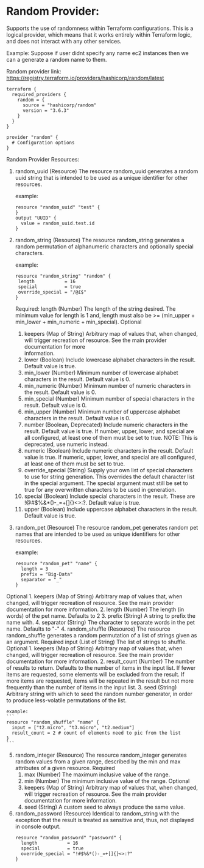 # Random Provider:

Supports the use of randomness within Terraform configurations. This is a logical provider, which means that it works entirely within Terraform logic, and does not interact with any other services.

Example: Suppose if user didnt specify any name ec2 instances then we can a generate a random name to them.

Random provider link: https://registry.terraform.io/providers/hashicorp/random/latest

```
terraform {
  required_providers {
    random = {
      source = "hashicorp/random"
      version = "3.6.3"
    }
  }
}

provider "random" {
  # Configuration options
}
```

Random Provider Resources:

1. random_uuid (Resource)
   The resource random_uuid generates a random uuid string that is intended to be used as a unique identifier for other resources.

   example:
   ```
   resource "random_uuid" "test" {
   }
   output "UUID" {
     value = random_uuid.test.id 
   }
   ```
2. random_string (Resource)
   The resource random_string generates a random permutation of alphanumeric characters and optionally special characters.

   example:
   ```
   resource "random_string" "random" {
    length           = 16
    special          = true
    override_special = "/@£$"
   }
   ```
   Required:
    length (Number) The length of the string desired. The minimum value for length is 1 and, length must also be >= (min_upper + min_lower + min_numeric + min_special).
   Optional
    1. keepers (Map of String) Arbitrary map of values that, when changed, will trigger recreation of resource. See the main provider documentation for more  
       information.
    2. lower (Boolean) Include lowercase alphabet characters in the result. Default value is true.
    3. min_lower (Number) Minimum number of lowercase alphabet characters in the result. Default value is 0.
    4. min_numeric (Number) Minimum number of numeric characters in the result. Default value is 0.
    5. min_special (Number) Minimum number of special characters in the result. Default value is 0.
    6. min_upper (Number) Minimum number of uppercase alphabet characters in the result. Default value is 0.
    7. number (Boolean, Deprecated) Include numeric characters in the result. Default value is true. If number, upper, lower, and special are all configured, 
       at least one of them must be set to true. NOTE: This is deprecated, use numeric instead.
    8. numeric (Boolean) Include numeric characters in the result. Default value is true. If numeric, upper, lower, and special are all configured, at least 
       one of them must be set to true.
    9. override_special (String) Supply your own list of special characters to use for string generation. This overrides the default character list in the 
       special argument. The special argument must still be set to true for any overwritten characters to be used in generation.
    10. special (Boolean) Include special characters in the result. These are !@#$%&*()-_=+[]{}<>:?. Default value is true.
    11. upper (Boolean) Include uppercase alphabet characters in the result. Default value is true.

3. random_pet (Resource)
   The resource random_pet generates random pet names that are intended to be used as unique identifiers for other resources.

   example:
   ```
   resource "random_pet" "name" {
     length = 3
     prefix = "Big-Data"
     separator = "_"
   }
   ```
  Optional
    1. keepers (Map of String) Arbitrary map of values that, when changed, will trigger recreation of resource. See the main provider documentation for more information.
    2. length (Number) The length (in words) of the pet name. Defaults to 2
    3. prefix (String) A string to prefix the name with.
    4. separator (String) The character to separate words in the pet name. Defaults to "-"
4. random_shuffle (Resource)
   The resource random_shuffle generates a random permutation of a list of strings given as an argument.
    Required
      input (List of String) The list of strings to shuffle.
    Optional
    1. keepers (Map of String) Arbitrary map of values that, when changed, will trigger recreation of resource. See the main provider documentation for more information.
    2. result_count (Number) The number of results to return. Defaults to the number of items in the input list. If fewer items are requested, some elements will be excluded from the result. If more items are requested, items will be repeated in the result but not more frequently than the number of items in the input list.
    3. seed (String) Arbitrary string with which to seed the random number generator, in order to produce less-volatile permutations of the list.

    example:
    ```
    resource "random_shuffle" "name" {
      input = ["t2.micro", "t3.micro", "t2.medium"]
      result_count = 2 # count of elements need to pic from the list
    }
    ```
5. random_integer (Resource)
   The resource random_integer generates random values from a given range, described by the min and max attributes of a given resource.
   Required
    1. max (Number) The maximum inclusive value of the range.
    2. min (Number) The minimum inclusive value of the range.
   Optional
    1. keepers (Map of String) Arbitrary map of values that, when changed, will trigger recreation of resource. See the main provider documentation for more information.
    2. seed (String) A custom seed to always produce the same value.
6. random_password (Resource)
   Identical to random_string with the exception that the result is treated as sensitive and, thus, not displayed in console output.
   ```
   resource "random_password" "password" {
     length           = 16
     special          = true
     override_special = "!#$%&*()-_=+[]{}<>:?"
   }
   ``` 